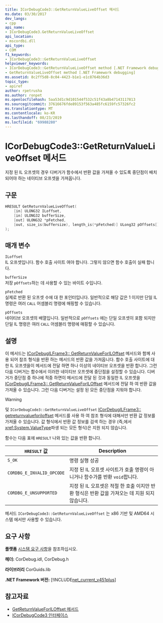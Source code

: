 ```yaml
---
title: ICorDebugCode3::GetReturnValueLiveOffset 메서드
ms.date: 03/30/2017
dev_langs:
- cpp
api_name:
- ICorDebugCode3.GetReturnValueLiveOffset
api_location:
- mscordbi.dll
api_type:
- COM
f1_keywords:
- ICorDebugCode3::GetReturnValueLiveOffset
helpviewer_keywords:
- ICorDebugCode3::GetReturnValueLiveOffset method [.NET Framework debugging]
- GetReturnValueLiveOffset method [.NET Framework debugging]
ms.assetid: 8c2ff5d8-8c04-4423-b1e1-e1c8764b36d3
topic_type:
- apiref
author: rpetrusha
ms.author: ronpet
ms.openlocfilehash: 5aa53d1c9d101544f532c51f43a8b47143117813
ms.sourcegitcommit: 37616676fde89153f563a485fc6159fc57326fc2
ms.translationtype: MT
ms.contentlocale: ko-KR
ms.lasthandoff: 08/23/2019
ms.locfileid: "69988280"
---
```

# <a name="icordebugcode3getreturnvalueliveoffset-method"></a>ICorDebugCode3::GetReturnValueLiveOffset 메서드
지정 된 IL 오프셋의 경우 디버거가 함수에서 반환 값을 가져올 수 있도록 중단점이 배치 되어야 하는 네이티브 오프셋을 가져옵니다.  
  
## <a name="syntax"></a>구문  
  
```cpp
HRESULT GetReturnValueLiveOffset(  
    [in] ULONG32 ILoffset,  
    [in] ULONG32 bufferSize,   
    [out] ULONG32 *pFetched,   
    [out, size_is(buffersize), length_is(*pFetched)] ULong32 pOffsets[]  
);  
```  
  
## <a name="parameters"></a>매개 변수  
 `ILoffset`  
 IL 오프셋입니다. 함수 호출 사이트 여야 합니다. 그렇지 않으면 함수 호출이 실패 합니다.  
  
 `bufferSize`  
 저장 `pOffsets`하는 데 사용할 수 있는 바이트 수입니다.  
  
 `pFetched`  
 실제로 반환 된 오프셋 수에 대 한 포인터입니다. 일반적으로 해당 값은 1 이지만 단일 IL 명령은 여러 `CALL` 어셈블리 명령에 매핑할 수 있습니다.  
  
 `pOffsets`  
 네이티브 오프셋의 배열입니다. 일반적으로 `pOffsets` 에는 단일 오프셋이 포함 되지만 단일 IL 명령은 여러 `CALL` 어셈블리 명령에 매핑할 수 있습니다.  
  
## <a name="remarks"></a>설명  
 이 메서드는 [ICorDebugILFrame3:: GetReturnValueForILOffset](../../../../docs/framework/unmanaged-api/debugging/icordebugilframe3-getreturnvalueforiloffset-method.md) 메서드와 함께 사용 되어 참조 형식을 반환 하는 메서드의 반환 값을 가져옵니다. 함수 호출 사이트에 대 한 IL 오프셋을이 메서드에 전달 하면 하나 이상의 네이티브 오프셋을 반환 합니다. 그런 다음 디버거는 함수에서 이러한 네이티브 오프셋에 중단점을 설정할 수 있습니다. 디버거가 중단점 중 하나에 적중 하면이 메서드에 전달 된 것과 동일한 IL 오프셋을 [ICorDebugILFrame3:: GetReturnValueForILOffset](../../../../docs/framework/unmanaged-api/debugging/icordebugilframe3-getreturnvalueforiloffset-method.md) 메서드에 전달 하 여 반환 값을 가져올 수 있습니다. 그런 다음 디버거는 설정 된 모든 중단점을 지워야 합니다.  
  
> [!WARNING]
> 및 `ICorDebugCode3::GetReturnValueLiveOffset` [ICorDebugILFrame3:: getreturnvalueforiloffset](../../../../docs/framework/unmanaged-api/debugging/icordebugilframe3-getreturnvalueforiloffset-method.md) 메서드를 사용 하 여 참조 형식에 대해서만 반환 값 정보를 가져올 수 있습니다. 값 형식에서 반환 값 정보를 검색 하는 경우 (즉,에서 <xref:System.ValueType>파생 되는 모든 형식)은 지원 되지 않습니다.  
  
 함수는 다음 표에 `HRESULT` 나와 있는 값을 반환 합니다.  
  
|`HRESULT` 값|Description|  
|---------------------|-----------------|  
|`S_OK`|명령 실행 성공|  
|`CORDBG_E_INVALID_OPCODE`|지정 된 IL 오프셋 사이트가 호출 명령이 아니거나 함수가를 반환 `void`합니다.|  
|`CORDBG_E_UNSUPPORTED`|지정 된 IL 오프셋은 적절 한 호출 이지만 반환 형식은 반환 값을 가져오는 데 지원 되지 않습니다.|  
  
 메서드 `ICorDebugCode3::GetReturnValueLiveOffset` 는 x86 기반 및 AMD64 시스템 에서만 사용할 수 있습니다.  
  
## <a name="requirements"></a>요구 사항  
 **플랫폼** [시스템 요구 사항](../../../../docs/framework/get-started/system-requirements.md)을 참조하십시오.  
  
 **헤더:** CorDebug.idl, CorDebug.h  
  
 **라이브러리** CorGuids.lib  
  
 **.NET Framework 버전:** [!INCLUDE[net_current_v451plus](../../../../includes/net-current-v451plus-md.md)]  
  
## <a name="see-also"></a>참고자료

- [GetReturnValueForILOffset 메서드](../../../../docs/framework/unmanaged-api/debugging/icordebugilframe3-getreturnvalueforiloffset-method.md)
- [ICorDebugCode3 인터페이스](../../../../docs/framework/unmanaged-api/debugging/icordebugcode3-interface.md)
